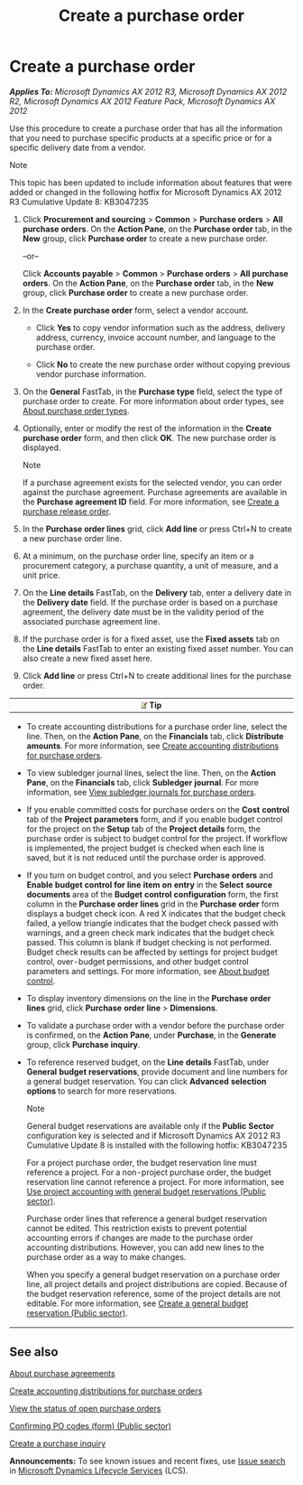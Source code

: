 ﻿---
title: Create a purchase order
TOCTitle: Create a purchase order
ms:assetid: 713c05bd-fdcb-4d37-80ba-cdc09f7c782e
ms:mtpsurl: https://technet.microsoft.com/en-us/library/Aa571317(v=AX.60)
ms:contentKeyID: 37832507
ms.date: 03/25/2015
mtps_version: v=AX.60
f1_keywords:
- purchase order
- purchase orders
- procurement
- purchase order creation
---

# Create a purchase order 


_**Applies To:** Microsoft Dynamics AX 2012 R3, Microsoft Dynamics AX 2012 R2, Microsoft Dynamics AX 2012 Feature Pack, Microsoft Dynamics AX 2012_

Use this procedure to create a purchase order that has all the information that you need to purchase specific products at a specific price or for a specific delivery date from a vendor.


> [!NOTE]
> <P>This topic has been updated to include information about features that were added or changed in the following hotfix for Microsoft Dynamics AX 2012 R3 Cumulative Update 8: KB3047235</P>



1.  Click **Procurement and sourcing** \> **Common** \> **Purchase orders** \> **All purchase orders**. On the **Action Pane**, on the **Purchase order** tab, in the **New** group, click **Purchase order** to create a new purchase order.
    
    –or–
    
    Click **Accounts payable** \> **Common** \> **Purchase orders** \> **All purchase orders**. On the **Action Pane**, on the **Purchase order** tab, in the **New** group, click **Purchase order** to create a new purchase order.

2.  In the **Create purchase order** form, select a vendor account.
    
      - Click **Yes** to copy vendor information such as the address, delivery address, currency, invoice account number, and language to the purchase order.
    
      - Click **No** to create the new purchase order without copying previous vendor purchase information.

3.  On the **General** FastTab, in the **Purchase type** field, select the type of purchase order to create. For more information about order types, see [About purchase order types](about-purchase-order-types.md).

4.  Optionally, enter or modify the rest of the information in the **Create purchase order** form, and then click **OK**. The new purchase order is displayed.
    

    > [!NOTE]
    > <P>If a purchase agreement exists for the selected vendor, you can order against the purchase agreement. Purchase agreements are available in the <STRONG>Purchase agreement ID</STRONG> field. For more information, see <A href="create-a-purchase-release-order.md">Create a purchase release order</A>.</P>



5.  In the **Purchase order lines** grid, click **Add line** or press Ctrl+N to create a new purchase order line.

6.  At a minimum, on the purchase order line, specify an item or a procurement category, a purchase quantity, a unit of measure, and a unit price.

7.  On the **Line details** FastTab, on the **Delivery** tab, enter a delivery date in the **Delivery date** field. If the purchase order is based on a purchase agreement, the delivery date must be in the validity period of the associated purchase agreement line.

8.  If the purchase order is for a fixed asset, use the **Fixed assets** tab on the **Line details** FastTab to enter an existing fixed asset number. You can also create a new fixed asset here.

9.  Click **Add line** or press Ctrl+N to create additional lines for the purchase order.

<table>
<colgroup>
<col style="width: 100%" />
</colgroup>
<thead>
<tr class="header">
<th><img src="images/Dn527205.alert_note(AX.60).gif" title="Tip" alt="Tip" /> <strong>Tip</strong></th>
</tr>
</thead>
<tbody>
<tr class="odd">
<td><ul>
<li><p>To create accounting distributions for a purchase order line, select the line. Then, on the <strong>Action Pane</strong>, on the <strong>Financials</strong> tab, click <strong>Distribute amounts</strong>. For more information, see <a href="create-accounting-distributions-for-purchase-orders.md">Create accounting distributions for purchase orders</a>.</p></li>
<li><p>To view subledger journal lines, select the line. Then, on the <strong>Action Pane</strong>, on the <strong>Financials</strong> tab, click <strong>Subledger journal</strong>. For more information, see <a href="view-subledger-journals-for-purchase-orders.md">View subledger journals for purchase orders</a>.</p></li>
<li><p>If you enable committed costs for purchase orders on the <strong>Cost control</strong> tab of the <strong>Project parameters</strong> form, and if you enable budget control for the project on the <strong>Setup</strong> tab of the <strong>Project details</strong> form, the purchase order is subject to budget control for the project. If workflow is implemented, the project budget is checked when each line is saved, but it is not reduced until the purchase order is approved.</p></li>
<li><p>If you turn on budget control, and you select <strong>Purchase orders</strong> and <strong>Enable budget control for line item on entry</strong> in the <strong>Select source documents</strong> area of the <strong>Budget control configuration</strong> form, the first column in the <strong>Purchase order lines</strong> grid in the <strong>Purchase order</strong> form displays a budget check icon. A red X indicates that the budget check failed, a yellow triangle indicates that the budget check passed with warnings, and a green check mark indicates that the budget check passed. This column is blank if budget checking is not performed. Budget check results can be affected by settings for project budget control, over-budget permissions, and other budget control parameters and settings. For more information, see <a href="about-budget-control.md">About budget control</a>.</p></li>
<li><p>To display inventory dimensions on the line in the <strong>Purchase order lines</strong> grid, click <strong>Purchase order line</strong> &gt; <strong>Dimensions</strong>.</p></li>
<li><p>To validate a purchase order with a vendor before the purchase order is confirmed, on the <strong>Action Pane</strong>, under <strong>Purchase</strong>, in the <strong>Generate</strong> group, click <strong>Purchase inquiry</strong>.</p></li>
<li><p>To reference reserved budget, on the <strong>Line details</strong> FastTab, under <strong>General budget reservations</strong>, provide document and line numbers for a general budget reservation. You can click <strong>Advanced selection options</strong> to search for more reservations.</p>
<div class="alert">

> [!NOTE]
> <P>General budget reservations are available only if the <STRONG>Public Sector</STRONG> configuration key is selected and if Microsoft Dynamics AX 2012 R3 Cumulative Update 8 is installed with the following hotfix: KB3047235</P>


</div>
<p>For a project purchase order, the budget reservation line must reference a project. For a non-project purchase order, the budget reservation line cannot reference a project. For more information, see <a href="use-project-accounting-with-general-budget-reservations-public-sector.md">Use project accounting with general budget reservations (Public sector)</a>.</p>
<p>Purchase order lines that reference a general budget reservation cannot be edited. This restriction exists to prevent potential accounting errors if changes are made to the purchase order accounting distributions. However, you can add new lines to the purchase order as a way to make changes.</p>
<p>When you specify a general budget reservation on a purchase order line, all project details and project distributions are copied. Because of the budget reservation reference, some of the project details are not editable. For more information, see <a href="create-a-general-budget-reservation-public-sector.md">Create a general budget reservation (Public sector)</a>.</p></li>
</ul></td>
</tr>
</tbody>
</table>


## See also

[About purchase agreements](about-purchase-agreements.md)

[Create accounting distributions for purchase orders](create-accounting-distributions-for-purchase-orders.md)

[View the status of open purchase orders](view-the-status-of-open-purchase-orders.md)

[Confirming PO codes (form) (Public sector)](https://technet.microsoft.com/en-us/library/hh208558\(v=ax.60\))

[Create a purchase inquiry](create-a-purchase-inquiry.md)

  
**Announcements:** To see known issues and recent fixes, use [Issue search](http://go.microsoft.com/fwlink/?linkid=389258) in [Microsoft Dynamics Lifecycle Services](http://go.microsoft.com/fwlink/?linkid=306505) (LCS).

